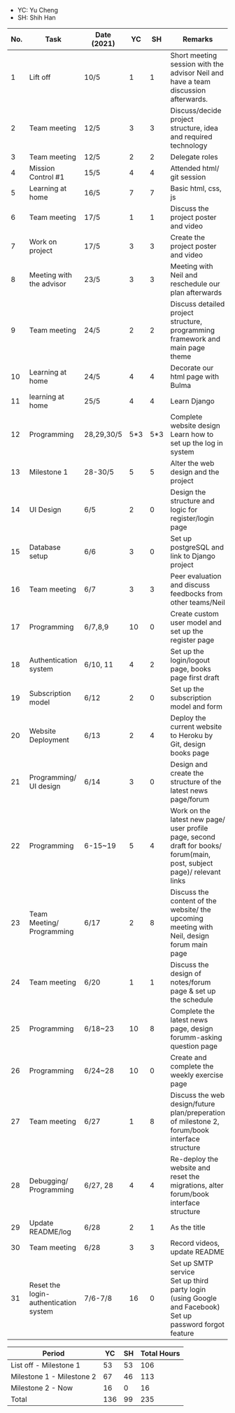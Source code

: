 - YC: Yu Cheng
- SH: Shih Han

No. | Task | Date (2021) | YC | SH | Remarks
-|-|-|-|-|-
1 | Lift off | 10/5 | 1 | 1 | Short meeting session with the advisor Neil and have a team discussion afterwards.
2 | Team meeting | 12/5 | 3 | 3 | Discuss/decide project structure, idea and required technology
3 | Team meeting | 12/5 | 2 | 2 | Delegate roles
4 | Mission Control #1 | 15/5 | 4 | 4 | Attended html/ git session
5 | Learning at home | 16/5 | 7 | 7 | Basic html, css, js
6 | Team meeting | 17/5 | 1 | 1 | Discuss the project poster and video
7 | Work on project | 17/5 | 3 | 3 | Create the project poster and video
8 | Meeting with the advisor | 23/5 | 3 | 3 | Meeting with Neil and reschedule our plan afterwards
9 | Team meeting | 24/5 | 2 | 2 | Discuss detailed project structure, programming framework and main page theme
10 | Learning at home | 24/5 | 4 | 4 | Decorate our html page with Bulma
11 | learning at home | 25/5 | 4 | 4 | Learn Django
12 | Programming | 28,29,30/5 | 5\*3 | 5\*3 | Complete website design <br /> Learn how to set up the log in system
13 | Milestone 1 | 28-30/5 | 5 | 5 | Alter the web design and the project
14 | UI Design | 6/5 | 2 | 0 | Design the structure and logic for register/login page
15 | Database setup | 6/6 | 3 | 0 | Set up postgreSQL and link to Django project
16 | Team meeting | 6/7 | 3 | 3 | Peer evaluation and discuss feedbocks from other teams/Neil
17 | Programming | 6/7,8,9 | 10 | 0 | Create custom user model and set up the register page
18 | Authentication system | 6/10, 11 | 4 | 2 | Set up the login/logout page, books page first draft
19 | Subscription model | 6/12 | 2 | 0 | Set up the subscription model and form
20 | Website Deployment | 6/13 | 2 | 4 | Deploy the current website to Heroku by Git, design books page
21 | Programming/ UI design | 6/14 | 3 | 0 | Design and create the structure of the latest news page/forum
22 | Programming | 6-15~19 | 5 | 4 | Work on the latest new page/ user profile page, second draft for books/ forum(main, post, subject page)/ relevant links
23 | Team Meeting/ Programming | 6/17 | 2 | 8 | Discuss the content of the website/ the upcoming meeting with Neil, design forum main page
24 | Team meeting | 6/20 | 1 | 1 | Discuss the design of notes/forum page & set up the schedule
25 | Programming | 6/18~23 | 10 | 8 | Complete the latest news page, design forumm-asking question page
26 | Programming | 6/24~28 | 10 | 0 | Create and complete the weekly exercise page
27 | Team meeting | 6/27 | 1 | 8 | Discuss the web design/future plan/preperation of milestone 2, forum/book interface structure
28 | Debugging/ Programming | 6/27, 28 | 4 | 4 | Re-deploy the website and reset the migrations, alter forum/book interface structure
29 | Update README/log | 6/28 | 2 | 1 | As the title
30 | Team meeting | 6/28 | 3 | 3 | Record videos, update README
31 | Reset the login-authentication system | 7/6-7/8 | 16 | 0 | Set up SMTP service </br> Set up third party login (using Google and Facebook) </br> Set up password forgot feature

Period | YC | SH | Total Hours
-|-|-|-
List off - Milestone 1 | 53 | 53 | 106
Milestone 1 - Milestone 2 | 67 | 46 | 113
Milestone 2 - Now | 16 | 0 | 16
Total | 136 | 99 | 235
